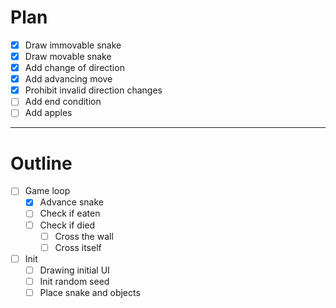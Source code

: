 # Plan

- [x] Draw immovable snake
- [x] Draw movable snake
- [x] Add change of direction
- [x] Add advancing move
- [x] Prohibit invalid direction changes
- [ ] Add end condition
- [ ] Add apples

---

# Outline

- [ ] Game loop
  - [x] Advance snake
  - [ ] Check if eaten
  - [ ] Check if died
    - [ ] Cross the wall
    - [ ] Cross itself
- [ ] Init
  - [ ] Drawing initial UI
  - [ ] Init random seed
  - [ ] Place snake and objects
